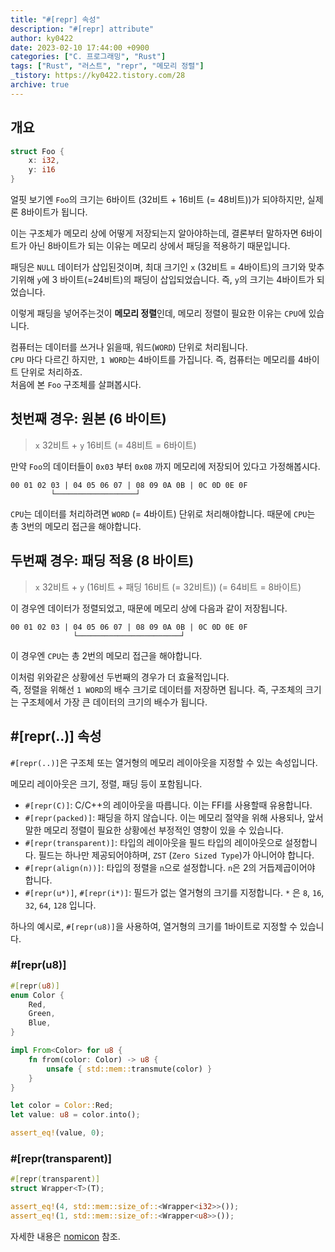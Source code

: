 ```yaml
---
title: "#[repr] 속성"
description: "#[repr] attribute"
author: ky0422
date: 2023-02-10 17:44:00 +0900
categories: ["C. 프로그래밍", "Rust"]
tags: ["Rust", "러스트", "repr", "메모리 정렬"]
_tistory: https://ky0422.tistory.com/28
archive: true
---
```


## 개요

```rust
struct Foo {
    x: i32,
    y: i16
}
```

얼핏 보기엔 `Foo`의 크기는 6바이트 (32비트 + 16비트 (= 48비트))가 되야하지만, 실제론 8바이트가 됩니다.

이는 구조체가 메모리 상에 어떻게 저장되는지 알아야하는데, 결론부터 말하자면 6바이트가 아닌 8바이트가 되는 이유는 메모리 상에서 패딩을 적용하기 때문입니다.

패딩은 `NULL` 데이터가 삽입된것이며, 최대 크기인 `x` (32비트 = 4바이트)의 크기와 맞추기위해 `y`에 3 바이트(=24비트)의 패딩이 삽입되었습니다. 즉, `y`의 크기는 4바이트가 되었습니다.

이렇게 패딩을 넣어주는것이 **메모리 정렬**인데, 메모리 정렬이 필요한 이유는 `CPU`에 있습니다.

컴퓨터는 데이터를 쓰거나 읽을때, 워드(`WORD`) 단위로 처리됩니다.  
`CPU` 마다 다르긴 하지만, `1 WORD`는 4바이트를 가집니다. 즉, 컴퓨터는 메모리를 4바이트 단위로 처리하죠.  
처음에 본 `Foo` 구조체를 살펴봅시다.

## 첫번째 경우: 원본 (6 바이트)

> `x` 32비트 + `y` 16비트 (= 48비트 = 6바이트)

만약 `Foo`의 데이터들이 `0x03` 부터 `0x08` 까지 메모리에 저장되어 있다고 가정해봅시다.

```
00 01 02 03 | 04 05 06 07 | 08 09 0A 0B | 0C 0D 0E 0F
         └──────────────────┘
```

`CPU`는 데이터를 처리하려면 `WORD` (= 4바이트) 단위로 처리해야합니다. 때문에 `CPU`는 총 3번의 메모리 접근을 해야합니다.

## 두번째 경우: 패딩 적용 (8 바이트)

> `x` 32비트 + `y` (16비트 + 패딩 16비트 (= 32비트)) (= 64비트 = 8바이트)

이 경우엔 데이터가 정렬되었고, 때문에 메모리 상에 다음과 같이 저장됩니다.

```
00 01 02 03 | 04 05 06 07 | 08 09 0A 0B | 0C 0D 0E 0F
              └───────────────────────┘
```

이 경우엔 `CPU`는 총 2번의 메모리 접근을 해야합니다.

이처럼 위와같은 상황에선 두번째의 경우가 더 효율적입니다.  
즉, 정렬을 위해선 `1 WORD`의 배수 크기로 데이터를 저장하면 됩니다. 즉, 구조체의 크기는 구조체에서 가장 큰 데이터의 크기의 배수가 됩니다.

## #\[repr(..)\] 속성

`#[repr(..)]`은 구조체 또는 열거형의 메모리 레이아웃을 지정할 수 있는 속성입니다.

메모리 레이아웃은 크기, 정렬, 패딩 등이 포함됩니다.

- `#[repr(C)]`: C/C++의 레이아웃을 따릅니다. 이는 FFI를 사용할때 유용합니다.
- `#[repr(packed)]`: 패딩을 하지 않습니다. 이는 메모리 절약을 위해 사용되나, 앞서 말한 메모리 정렬이 필요한 상황에선 부정적인 영향이 있을 수 있습니다.
- `#[repr(transparent)]`: 타입의 레이아웃을 필드 타입의 레이아웃으로 설정합니다. 필드는 하나만 제공되어야하며, `ZST` (`Zero Sized Type`)가 아니어야 합니다.
- `#[repr(align(n))]`: 타입의 정렬을 `n`으로 설정합니다. `n`은 2의 거듭제곱이어야 합니다.
- `#[repr(u*)]`, `#[repr(i*)]`: 필드가 없는 열거형의 크기를 지정합니다. `*` 은 `8`, `16`, `32`, `64`, `128` 입니다.

하나의 예시로, `#[repr(u8)]`을 사용하여, 열거형의 크기를 1바이트로 지정할 수 있습니다.

### #\[repr(u8)\]

```rust
#[repr(u8)]
enum Color {
    Red,
    Green,
    Blue,
}

impl From<Color> for u8 {
    fn from(color: Color) -> u8 {
        unsafe { std::mem::transmute(color) }
    }
}

let color = Color::Red;
let value: u8 = color.into();

assert_eq!(value, 0);
```

### #\[repr(transparent)\]

```rust
#[repr(transparent)]
struct Wrapper<T>(T);

assert_eq!(4, std::mem::size_of::<Wrapper<i32>>());
assert_eq!(1, std::mem::size_of::<Wrapper<u8>>());
```

자세한 내용은 [nomicon](https://doc.rust-lang.org/nomicon/other-reprs.html) 참조.
